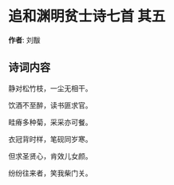 # 追和渊明贫士诗七首  其五

**作者**: 刘黻

## 诗词内容

静对松竹枝，一尘无相干。

饮酒不至醉，读书匪求官。

畦瘠多种菊，采采亦可餐。

衣冠背时样，笔砚同岁寒。

但求圣贤心，肯效儿女颜。

纷纷往来者，笑我柴门关。

